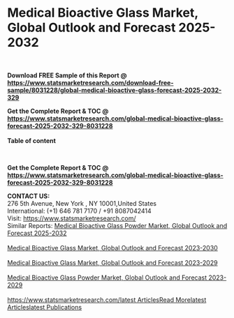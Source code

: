 <h1>Medical Bioactive Glass Market, Global Outlook and Forecast 2025-2032</h1><br/><p><strong>Download FREE Sample of this Report @ <a href="https://www.statsmarketresearch.com/download-free-sample/8031228/global-medical-bioactive-glass-forecast-2025-2032-329">https://www.statsmarketresearch.com/download-free-sample/8031228/global-medical-bioactive-glass-forecast-2025-2032-329</a></strong></p><div><b>Get the Complete Report & TOC @ <a href="https://www.statsmarketresearch.com/global-medical-bioactive-glass-forecast-2025-2032-329-8031228">https://www.statsmarketresearch.com/global-medical-bioactive-glass-forecast-2025-2032-329-8031228</a></b></div><br><b>Table of content</b><p><br><div><b>Get the Complete Report & TOC @ <a href="https://www.statsmarketresearch.com/global-medical-bioactive-glass-forecast-2025-2032-329-8031228">https://www.statsmarketresearch.com/global-medical-bioactive-glass-forecast-2025-2032-329-8031228</a></b></div></p> <b>CONTACT US:</b><br>276 5th Avenue, New York , NY 10001,United States<br>International: (+1) 646 781 7170 / +91 8087042414<br>Visit: <a href="https://www.statsmarketresearch.com/">https://www.statsmarketresearch.com/</a><br>Similar Reports: <a href="https://www.statsmarketresearch.com/global-medical-bioactive-glass-forecast-2025-2032-329-8031228">Medical Bioactive Glass Powder Market, Global Outlook and Forecast 2025-2032</a><br/><br/><a href="https://www.statsmarketresearch.com/global-medical-bioactive-glass-forecast-2025-2032-329-8031228">Medical Bioactive Glass Market, Global Outlook and Forecast 2023-2030</a><br/><br/><a href="https://www.statsmarketresearch.com/global-medical-bioactive-glass-forecast-2025-2032-329-8031228">Medical Bioactive Glass Market, Global Outlook and Forecast 2023-2029</a><br/><br/><a href="https://www.statsmarketresearch.com/global-medical-bioactive-glass-forecast-2025-2032-329-8031228">Medical Bioactive Glass Powder Market, Global Outlook and Forecast 2023-2029</a><br/><br/><a href="https://gyeongbokgung.com">https://www.statsmarketresearch.com/</a><a href="https://hallyeomaritime.com">latest Articles</a><a href="https://jingwansa.com">Read More</a><a href=https://nguoiviet.jp/">latest Articles</a><a href="https://www.intelmarketresearch.com/">latest Publications</a>